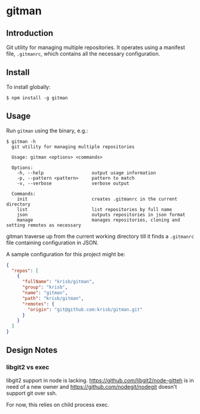 # gitman

## Introduction

Git utility for managing multiple repositories.  It operates using a manifest file, `.gitmanrc`, which contains all the necessary configuration.

## Install

To install globally:

    $ npm install -g gitman

## Usage

Run `gitman` using the binary, e.g.:

```shell
$ gitman -h
  git utility for managing multiple repositories

  Usage: gitman <options> <commands>

  Options:
    -h, --help                  output usage information
    -p, --pattern <pattern>     pattern to match
    -v, --verbose               verbose output

  Commands:
    init                        creates .gitmanrc in the current directory
    list                        list repositories by full name
    json                        outputs repositories in json format
    manage                      manages repositories, cloning and setting remotes as necessary
```

gitman traverse up from the current working directory till it finds a `.gitmanrc` file containing configuration in JSON.

A sample configuration for this project might be:

```JSON
{
  "repos": [
    {
      "fullName": "krisb/gitman",
      "group": "krisb",
      "name": "gitman",
      "path": "krisb/gitman",
      "remotes": {
        "origin": "git@github.com:krisb/gitman.git"
      }
    }
  ]
}
```

## Design Notes

### libgit2 vs exec

libgit2 support in node is lacking.  <https://github.com/libgit2/node-gitteh> is in need of a new owner and <https://github.com/nodegit/nodegit> doesn't support git over ssh.

For now, this relies on child process exec.

